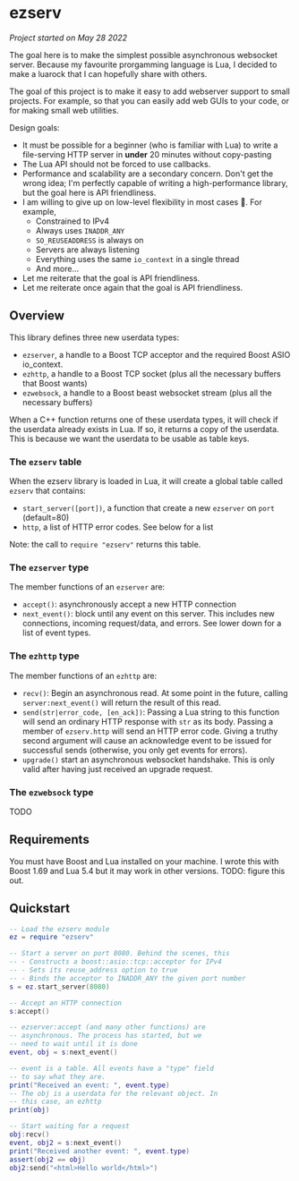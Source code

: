 # ezserv

_Project started on May 28 2022_

The goal here is to make the simplest possible
asynchronous websocket server. Because my favourite
prorgamming language is Lua, I decided to make a 
luarock that I can hopefully share with others.

The goal of this project is to make it easy to add
webserver support to small projects. For example, so
that you can easily add web GUIs to your code, or for
making small web utilities. 

Design goals:
- It must be possible for a beginner (who is familiar with
  Lua) to write a file-serving HTTP server in **under** 20
  minutes without copy-pasting
- The Lua API should not be forced to use callbacks.
- Performance and scalability are a secondary concern. Don't
  get the wrong idea; I'm perfectly capable of writing a
  high-performance library, but the goal here is API
  friendliness.
- I am willing to give up on low-level flexibility in
  most cases :shrug:. For example,
  - Constrained to IPv4
  - Always uses `INADDR_ANY`
  - `SO_REUSEADDRESS` is always on
  - Servers are always listening
  - Everything uses the same `io_context` in a single thread
  - And more...
- Let me reiterate that the goal is API friendliness.
- Let me reiterate once again that the goal is API friendliness.

## Overview

This library defines three new userdata types:
- `ezserver`, a handle to a Boost TCP acceptor and
  the required Boost ASIO io_context.
- `ezhttp`, a handle to a Boost TCP socket (plus
  all the necessary buffers that Boost wants)
- `ezwebsock`, a handle to a Boost beast websocket
  stream (plus all the necessary buffers)

When a C++ function returns one of these userdata types, 
it will check if the userdata already exists in Lua. If
so, it returns a copy of the userdata. This is because 
we want the userdata to be usable as table keys.

### The `ezserv` table
When the ezserv library is loaded in Lua, it will create
a global table called `ezserv` that contains:
- `start_server([port])`, a function that create a
  new `ezserver` on `port` (default=80)
- `http`, a list of HTTP error codes. See below for a list

Note: the call to `require "ezserv"` returns this table.

### The `ezserver` type
The member functions of an `ezserver` are:
- `accept()`: asynchronously accept a new HTTP connection
- `next_event()`: block until any event on this server. 
  This includes new connections, incoming request/data,
  and errors. See lower down for a list of event types.

### The `ezhttp` type
The member functions of an `ezhttp` are:
- `recv()`: Begin an asynchronous read. At some point in
  the future, calling `server:next_event()` will return
  the result of this read.
- `send(str|error_code, [en_ack])`: Passing a Lua string to
  this function will send an ordinary HTTP response with `str`
  as its body. Passing a member of `ezserv.http` will send
  an HTTP error code. Giving a truthy second argument will
  cause an acknowledge event to be issued for successful
  sends (otherwise, you only get events for errors).
- `upgrade()` start an asynchronous websocket handshake.
  This is only valid after having just received an upgrade request.

### The `ezwebsock` type
TODO

## Requirements

You must have Boost and Lua installed on your machine. 
I wrote this with Boost 1.69 and Lua 5.4 but it may work
in other versions. TODO: figure this out.

## Quickstart

```lua
-- Load the ezserv module
ez = require "ezserv"

-- Start a server on port 8080. Behind the scenes, this
-- - Constructs a boost::asio::tcp::acceptor for IPv4
-- - Sets its reuse_address option to true
-- - Binds the acceptor to INADDR_ANY the given port number
s = ez.start_server(8080)

-- Accept an HTTP connection
s:accept()

-- ezserver:accept (and many other functions) are 
-- asynchronous. The process has started, but we 
-- need to wait until it is done
event, obj = s:next_event()

-- event is a table. All events have a "type" field
-- to say what they are.
print("Received an event: ", event.type)
-- The obj is a userdata for the relevant object. In
-- this case, an ezhttp
print(obj)

-- Start waiting for a request
obj:recv()
event, obj2 = s:next_event()
print("Received another event: ", event.type)
assert(obj2 == obj)
obj2:send("<html>Hello world</html>")
```

